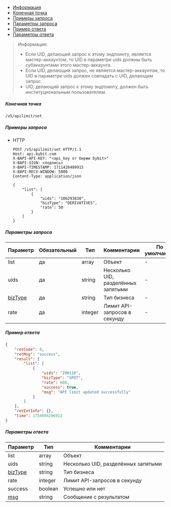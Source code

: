 - [Информация](#информация)
- [Конечная точка](#конечная-точка)
- [Примеры запроса](#примеры-запроса)
- [Параметры запроса](#параметры-запроса)
- [Пример ответа](#пример-ответа)
- [Параметры ответа](#параметры-ответа)

<a id="информация"></a>

>Информация:
>
>- Если UID, делающий запрос к этому эндпоинту, является мастер-аккаунтом, то UID в параметре uids должны быть
> субаккаунтами этого мастер-аккаунта.
>- Если UID, делающий запрос, не является мастер-аккаунтом, то UID в параметре uids должен совпадать с UID,
> делающим запрос.
>- UID, делающий запрос к этому эндпоинту, должен быть институциональным пользователем.

<a id="конечная-точка"></a>

##### Конечная точка

`/v5/apilimit/set`

<a id="примеры-запроса"></a>

##### Примеры запроса

- HTTP

  ```http
  POST /v5/apilimit/set HTTP/1.1
  Host: api.bybit.com
  X-BAPI-API-KEY: "<api_key от биржи bybit>"
  X-BAPI-SIGN: <подпись>
  X-BAPI-TIMESTAMP: 1711420489915
  X-BAPI-RECV-WINDOW: 5000
  Content-Type: application/json
  
  {
      "list": [
          {
              "uids": "106293838",
              "bizType": "DERIVATIVES",
              "rate": 50
          }
      ]
  }
  ```

<a id="параметры-запроса"></a>

##### Параметры запроса

|Параметр                                                               |Обязательный   |Тип       |Комментарии                            |По умолчанию |
|-----------------------------------------------------------------------|---------------|----------|---------------------------------------|-------------|
|list                                                                   |да             |array     |Объект                                 |-            |
|uids                                                                   |да             |string    |Несколько UID, разделённых запятыми    |-            |
|[bizType](<19.Определения значений в запросах и ответах.md#bizType>)   |да             |string    |Тип бизнеса                            |-            |
|rate                                                                   |да             |integer   |Лимит API-запросов в секунду           |-            |

<a id="пример-ответа"></a>

##### Пример ответа

```json
{
    "retCode": 0,
    "retMsg": "success",
    "result": {
        "list": [
            {
                "uids": "290118",
                "bizType": "SPOT",
                "rate": 600,
                "success": true,
                "msg": "API limit updated successfully"
            }
        ]
    },
    "retExtInfo": {},
    "time": 1754894296913
}
```

<a id="параметры-ответа"></a>

##### Параметры ответа

|Параметр                                                               |Тип       |Комментарии                               |
|-----------------------------------------------------------------------|----------|------------------------------------------|
|list                                                                   |array     |Объект                                    |
|uids                                                                   |string    |Несколько UID, разделённых запятыми       |
|[bizType](<19.Определения значений в запросах и ответах.md#bizType>)   |string    |Тип бизнеса                               |
|rate                                                                   |integer   |Лимит API-запросов в секунду              |
|success                                                                |boolean   |Успешно или нет                           |
|[msg](<19.Определения значений в запросах и ответах.md#msg>)           |string    |Сообщение с результатом                   |
